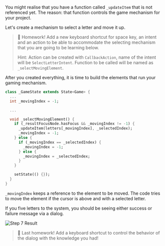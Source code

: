 You might realise that you have a function called `_updateItem` that is not referenced yet. The reason: that function controls the game mechanism for your project.

Let's create a mechanism to select a letter and move it up.

> 📝 Homework! Add a new keyboard shortcut for space key, an intent and an action to be able to accommodate the selecting mechanism that you are going to be learning below. 
> 
> Hint: Action can be created with `CallbackAction`, name of the intent will be `SelectLetterIntent`. Function to be called will be named as `_selectMovingElement`.

After you created everything, it is time to build the elements that run your gaming mechanism.

```dart
class _GameState extends State<Game> {
  ...
  int _movingIndex = -1;

  ...

  void _selectMovingElement() {
    if (_resultFocusNode.hasFocus && _movingIndex != -1) {
      _updateItem(letters[_movingIndex], _selectedIndex);
      _movingIndex = -1;
    } else {
      if (_movingIndex == _selectedIndex) {
        _movingIndex = -1;
      } else {
        _movingIndex = _selectedIndex;
      }
    }

    setState(() {});
  }
}
```

`_movingIndex` keeps a reference to the element to be moved. The code tries to move the element if the cursor is above and with a selected letter.

If you five letters to the system, you should be seeing either success or failure message via a dialog.

![Step 7 Result](https://raw.githubusercontent.com/salihgueler/keyboard_puzzle_dartpad_workshop/main/step_07/output.gif)

> 📝 Last homework! Add a keyboard shortcut to control the behavior of the dialog with the knowledge you had!
